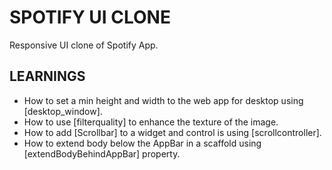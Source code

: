 # SPOTIFY UI CLONE

Responsive UI clone of Spotify App.

## LEARNINGS

- How to set a min height and width to the web app for desktop using [desktop_window].
- How to use [filterquality] to enhance the texture of the image.
- How to add [Scrollbar] to a widget and control is using [scrollcontroller].
- How to extend body below the AppBar in a scaffold using [extendBodyBehindAppBar] property.
